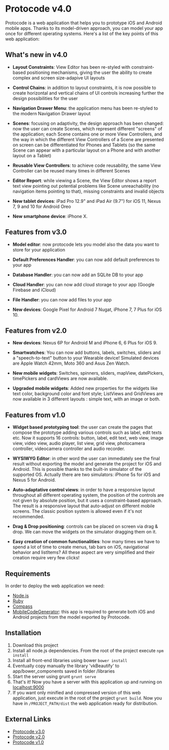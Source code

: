 # Protocode v4.0

Protocode is a web application that helps you to prototype iOS and Android mobile apps. Thanks to its model-driven approach, you can model your app once for different operating systems.
Here's a list of the key points of this web application:

## What's new in v4.0 ##

* __Layout Constraints__: View Editor has been re-styled with constraint-based positioning mechanisms, giving the user the ability to create complex and screen size-adapive UI layouts

* __Control Chains__: in addition to layout constraints, it is now possible to create horizontal and vertical chains of UI controls increasing further the design possibilities for the user

* __Navigation Drawer Menu__: the application menu has been re-styled to the modern Navigation Drawer layout

* __Scenes__: focusing on adaptivity, the design approach has been changed: now the user can create Scenes, which represent different "screens" of the application; each Scene contains one or more View Controllers, and the way in which the different View Controllers of a Scene are presented on screen can be differentiated for Phones and Tablets (so the same Scene can appear with a particular layout on a Phone and with another layout on a Tablet)

* __Reusable View Controllers__: to achieve code reusability, the same View Controller can be reused many times in different Scenes

* __Editor Report__: while viewing a Scene, the View Editor shows a report text view pointing out potential problems like Scene unreachability (no navigation items pointing to that), missing constraints and invalid objects

* __New tablet devices__: iPad Pro 12.9" and iPad Air (9.7") for iOS 11, Nexus 7, 9 and 10 for Android Oreo

* __New smartphone device__: iPhone X.

## Features from v3.0 ##

* __Model editor__: now protocode lets you model also the data you want to store for your application

* __Default Preferences Handler__: you can now add default preferences to your app

* __Database Handler__: you can now add an SQLite DB to your app

* __Cloud Handler__: you can now add cloud storage to your app (Google Firebase and iCloud)

* __File Handler__: you can now add files to your app

* __New devices__: Google Pixel for Android 7 Nugat, iPhone 7, 7 Plus for iOS 10.

## Features from v2.0 ##

* __New devices__: Nexus 6P for Android M and iPhone 6, 6 Plus for iOS 9.

* __Smartwatches__: You can now add buttons, labels, switches, sliders and a "speech-to-text" button to your Wearable device! Simulated devices are Apple Watch 42mm, Moto 360 and Asus Zen Watch.

* __New mobile widgets__: Switches, spinners, sliders, mapView, datePickers, timePickers and cardViews are now available.

* __Upgraded mobile widgets__: Added new properties for the widgets like text color, background color and font style; ListViews and GridViews are now available in 3 different layouts : simple text, with an image or both.

## Features from v1.0 ##

* __Widget based prototyping tool__: the user can create the pages that compose the prototype adding various controls such as label, edit texts etc. Now it supports 16 controls: button, label, edit text, web view, image view, video view, audio player, list view, grid view, photocamera controller, videocamera controller and audio recorder.

* __WYSIWYG Editor__: in other word the user can immediately see the final result without exporting the model and generate the project for iOS and Android. This is possible thanks to the built-in simulator of the supported OS. Actually there are two simulators: iPhone 5s for iOS and Nexus 5 for Android.

* __Auto-adaptative control views__: in order to have a responsive layout throughout all different operating system, the position of the controls are not given by absolute position, but it uses a constraint-based approach. The result is a responsive layout that auto-adjust on different mobile screens. The classic position system is allowed even if it's not recommended.

* __Drag & Drop positioning__: controls can be placed on screen via drag & drop. We can move the widgets on the simulator dragging them on it.

* __Easy creation of common functionalities__: how many times we have to spend a lot of time to create menus, tab bars on iOS, navigational behavior and listItems? All these aspect are very simplified and their creation require very few clicks!

## Requirements ##

In order to deploy the web application we need:

* [Node.js](http://nodejs.org/)
* [Ruby](https://www.ruby-lang.org/)
* [Compass](http://compass-style.org/)
* [MobileCodeGenerator](https://github.com/alessioros/mobilecodegenerator3): this app is required to generate both iOS and Android projects from the model exported by Protocode.

## Installation ##

1. Download this project
2. Install all node.js dependencies. From the root of the project execute `npm install`
3. Install all front-end libraries using bower `bower install`
4. Eventually copy manually the library 'vkBeautify' to app/bower_components saved in folder /libraries
5. Start the server using grunt `grunt serve`
6. That's it! Now you have a server with this application up and running on [localhost:9000](http://localhost:9000)
7. If you want only minified and compressed version of this web application, just execute in the root of the project `grunt build`. Now you have in `/PROJECT_PATH/dist` the web application ready for distribution.

## External Links ##
* [Protocode v3.0](https://github.com/alessioros/protocode3)
* [Protocode v2.0](https://github.com/aldopolimi/protocode/)
* [Protocode v1.0](https://github.com/deib-polimi/protocode/)

